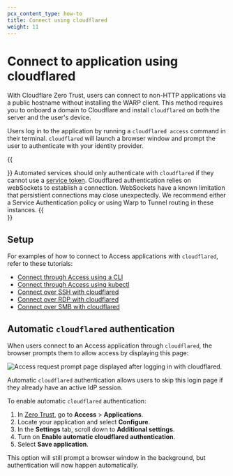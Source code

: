 ```yaml
---
pcx_content_type: how-to
title: Connect using cloudflared
weight: 11
---
```


# Connect to application using cloudflared

With Cloudflare Zero Trust, users can connect to non-HTTP applications via a public hostname without installing the WARP client. This method requires you to onboard a domain to Cloudflare and install `cloudflared` on both the server and the user's device.

Users log in to the application by running a `cloudflared access` command in their terminal. `cloudflared` will launch a browser window and prompt the user to authenticate with your identity provider.

{{<Aside type="note">}}
Automated services should only authenticate with `cloudflared` if they cannot use a [service token](/cloudflare-one/identity/service-tokens/). Cloudflared authentication relies on webSockets to establish a connection. WebSockets have a known limitation that persistient connections may close unexpectedly. We recommend either a Service Authentication policy or using Warp to Tunnel routing in these instances.
{{</Aside>}}

## Setup

For examples of how to connect to Access applications with `cloudflared`, refer to these tutorials:

- [Connect through Access using a CLI](/cloudflare-one/tutorials/cli/)
- [Connect through Access using kubectl](/cloudflare-one/tutorials/kubectl/)
- [Connect over SSH with cloudflared](/cloudflare-one/connections/connect-networks/use-cases/ssh/#connect-to-ssh-server-with-cloudflared-access)
- [Connect over RDP with cloudflared](/cloudflare-one/connections/connect-networks/use-cases/rdp/#connect-to-rdp-server-with-cloudflared-access)
- [Connect over SMB with cloudflared](/cloudflare-one/connections/connect-networks/use-cases/smb/)

## Automatic `cloudflared` authentication

When users connect to an Access application through `cloudflared`, the browser prompts them to allow access by displaying this page:

![Access request prompt page displayed after logging in with cloudflared.](/images/cloudflare-one/applications/non-http/access-screen.png)

Automatic `cloudflared` authentication allows users to skip this login page if they already have an active IdP session.

To enable automatic `cloudflared` authentication:

1. In [Zero Trust](https://one.dash.cloudflare.com), go to **Access** > **Applications**.
2. Locate your application and select **Configure**.
3. In the **Settings** tab, scroll down to **Additional settings**.
4. Turn on **Enable automatic cloudflared authentication**.
5. Select **Save application**.

This option will still prompt a browser window in the background, but authentication will now happen automatically.
